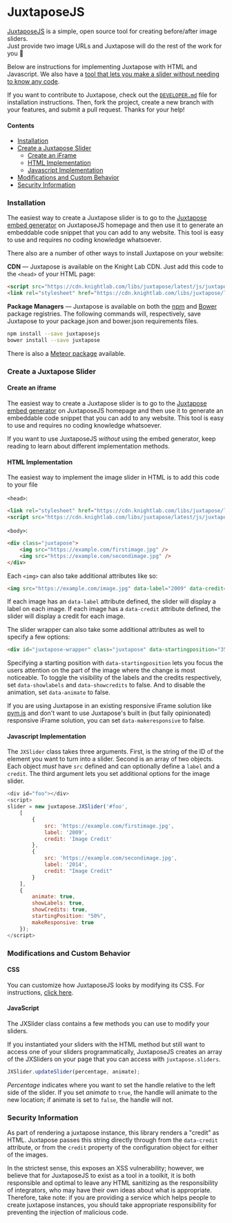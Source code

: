 # JuxtaposeJS

[JuxtaposeJS]: https://juxtapose.knightlab.com/ "JuxaposeJS homepage"
[Juxtapose embed generator]: https://juxtapose.knightlab.com/#make "tool to generate an embedable JuxtaposeJS code snippet"

[JuxtaposeJS] is a simple, open source tool for creating before/after image sliders.  
Just provide two image URLs and Juxtapose will do the rest of the work for you :tada:

Below are instructions for implementing Juxtapose with HTML and Javascript. We also have a [tool that lets you make a slider without needing to know any code][Juxtapose embed generator].

If you want to contribute to Juxtapose, check out the [`DEVELOPER.md`](DEVELOPER.md) file for installation instructions. Then, fork the project, create a new branch with your features, and submit a pull request. Thanks for your help!

#### Contents
* [Installation](#installation)
* [Create a Juxtapose Slider](#create-a-juxtapose-slider)
    * [Create an iFrame](#create-an-iframe)
    * [HTML Implementation](#html-implementation)
    * [Javascript Implementation](#javascript-implementation)
* [Modifications and Custom Behavior](#modifications-and-custom-behavior)
* [Security Information](#security-information)

### Installation
The easiest way to create a Juxtapose slider is to go to the [Juxtapose embed generator] on JuxtaposeJS homepage and then use it to generate an embeddable code snippet that you can add to any website. This tool is easy to use and requires no coding knowledge whatsoever. 

There also are a number of other ways to install Juxtapose on your website:

**CDN** — Juxtapose is available on the Knight Lab CDN. Just add this code to the `<head>` of your HTML page:
```html
<script src="https://cdn.knightlab.com/libs/juxtapose/latest/js/juxtapose.min.js"></script>
<link rel="stylesheet" href="https://cdn.knightlab.com/libs/juxtapose/latest/css/juxtapose.css">
```

**Package Managers** — Juxtapose is available on both the [npm](https://www.npmjs.com/package/juxtaposejs) and [Bower](https://bower.io/) package registries. The following commands will, respectively, save Juxtapose to your package.json and bower.json requirements files.

```bash
npm install --save juxtaposejs
bower install --save juxtapose
```

There is also a [Meteor package](https://atmospherejs.com/kyleking/juxtapose-js) available.

### Create a Juxtapose Slider

#### Create an iframe
The easiest way to create a Juxtapose slider is to go to the [Juxtapose embed generator] on JuxtaposeJS homepage and then use it to generate an embeddable code snippet that you can add to any website. This tool is easy to use and requires no coding knowledge whatsoever. 

If you want to use JuxtaposeJS _without_ using the embed generator, keep reading to learn about different implementation methods.

#### HTML Implementation
The easiest way to implement the image slider in HTML is to add this code to your file

`<head>`:
```html
<link rel="stylesheet" href="https://cdn.knightlab.com/libs/juxtapose/latest/css/juxtapose.css">
<script src="https://cdn.knightlab.com/libs/juxtapose/latest/js/juxtapose.min.js"></script>
```

`<body>`:
```html
<div class="juxtapose">
    <img src="https://example.com/firstimage.jpg" />
    <img src="https://example.com/secondimage.jpg" />
</div>
```

Each `<img>` can also take additional attributes like so:

```html
<img src="https://example.com/image.jpg" data-label="2009" data-credit="Alex Duner/Northwestern Knight Lab" />
```

If each image has an `data-label` attribute defined, the slider will display a label on each image. If each image has a `data-credit` attribute defined, the slider will display a credit for each image.

The slider wrapper can also take some additional attributes as well to specify a few options:

```html
<div id="juxtapose-wrapper" class="juxtapose" data-startingposition="35%" data-showlabels="false" data-showcredits="false" data-animate="false">...</div>
```

Specifying a starting position with `data-startingposition` lets you focus the users attention on the part of the image where the change is most noticeable. To toggle the visibility of the labels and the credits respectively, set `data-showlabels` and `data-showcredits` to false. And to disable the animation, set `data-animate` to false.

If you are using Juxtapose in an existing responsive iFrame solution like [pym.js](https://blog.apps.npr.org/pym.js/) and don't want to use Juxtapose's built in (but faily opinionated) responsive iFrame solution, you can set `data-makeresponsive` to false.

#### Javascript Implementation
The `JXSlider` class takes three arguments. First, is the string of the ID of the element you want to turn into a slider. Second is an array of two objects. Each object *must* have `src` defined and can optionally define a `label` and a `credit`. The third argument lets you set additional options for the image slider.

```js
<div id="foo"></div>
<script>
slider = new juxtapose.JXSlider('#foo',
    [
        {
            src: 'https://example.com/firstimage.jpg',
            label: '2009',
            credit: 'Image Credit'
        },
        {
            src: 'https://example.com/secondimage.jpg',
            label: '2014',
            credit: "Image Credit"
        }
    ],
    {
        animate: true,
        showLabels: true,
        showCredits: true,
        startingPosition: "50%",
        makeResponsive: true
    });
</script>
```

### Modifications and Custom Behavior
#### CSS
You can customize how JuxtaposeJS looks by modifying its CSS. For instructions, [click here](https://github.com/NUKnightLab/juxtapose/wiki/Styling-JuxtaposeJS).

#### JavaScript

The JXSlider class contains a few methods you can use to modify your sliders.

If you instantiated your sliders with the HTML method but still want to access one of your sliders programmatically, JuxtaposeJS creates an array of the JXSliders on your page that you can access with `juxtapose.sliders`.
```javascript
JXSlider.updateSlider(percentage, animate);
```

*Percentage* indicates where you want to set the handle relative to the left side of the slider. If you set *animate* to `true`, the handle will animate to the new location; if animate is set to `false`, the handle will not.

### Security Information

As part of rendering a juxtapose instance, this library renders a "credit" as HTML. Juxtapose passes this string directly through from the `data-credit` attribute, or from the `credit` property of the configuration object for either of the images.

In the strictest sense, this exposes an XSS vulnerability; however, we believe that for JuxtaposeJS to exist as a tool in a toolkit, it is both responsible and optimal to leave any HTML sanitizing as the responsibility of integrators, who may have their own ideas about what is appropriate. Therefore, take note: if you are providing a service which helps people to create juxtapose instances, you should take appropriate responsibility for preventing the injection of malicious code.
